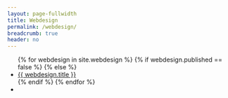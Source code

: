 ```yaml
---
layout: page-fullwidth
title: Webdesign
permalink: /webdesign/
breadcrumb: true
header: no
---
```

<ul class="side-nav">
  {% for webdesign in site.webdesign %}
    {% if webdesign.published == false %}
    {% else %}
    <li><a href="{{ site.url }}{{ webdesign.url }}">{{ webdesign.title }}</a></li>
    {% endif %}
  {% endfor %}
  <li>&nbsp;</li>
</ul>